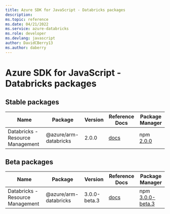 ```yaml
---
title: Azure SDK for JavaScript - Databricks packages
description: 
ms.topic: reference
ms.date: 04/21/2022
ms.service: azure-databricks
ms.role: developer
ms.devlang: javascript
author: DavidCBerry13
ms.author: daberry
---
```


# Azure SDK for JavaScript - Databricks packages

## Stable packages

| Name                  | Package              | Version          | Reference Docs         | Package Manager                |
|-----------------------|----------------------|------------------|------------------------|--------------------------------|
| Databricks - Resource Management | @azure/arm-databricks | 2.0.0 | [docs](/azure/javascript/sdk/sdk-demo2/databricks/azure-arm-databricks/stable)  | npm [2.0.0](https://www.npmjs.com/package/%40azure%2Farm-databricks) |
 

## Beta packages

| Name                  | Package              | Version          | Reference Docs         | Package Manager                |
|-----------------------|----------------------|------------------|------------------------|--------------------------------|
| Databricks - Resource Management | @azure/arm-databricks | 3.0.0-beta.3 | [docs](/azure/javascript/sdk/sdk-demo2/databricks/azure-arm-databricks/beta)  | npm [3.0.0-beta.3](https://www.npmjs.com/package/%40azure%2Farm-databricks%403.0.0-beta.3) |
 


 